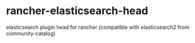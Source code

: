 # rancher-elasticsearch-head
elasticsearch plugin head for rancher (compatible with elasticsearch2 from community-catalog)
